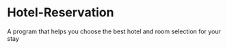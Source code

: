 # Hotel-Reservation
A program that helps you choose the best hotel and room selection for your stay
